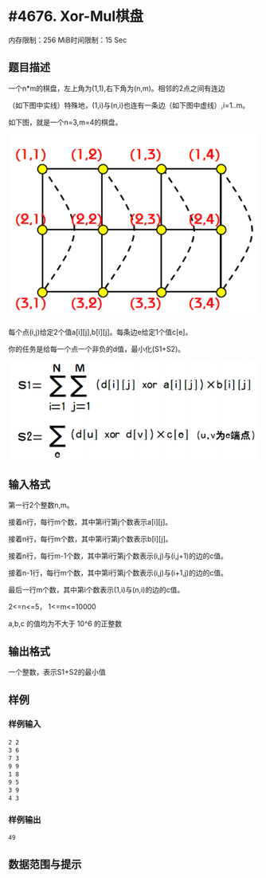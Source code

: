 # #4676. Xor-Mul棋盘

内存限制：256 MiB时间限制：15 Sec

## 题目描述

一个n*m的棋盘，左上角为(1,1),右下角为(n,m)。相邻的2点之间有连边

（如下图中实线）特殊地，(1,i)与(n,i)也连有一条边（如下图中虚线）,i=1..m。

如下图，就是一个n=3,m=4的棋盘。

![](upload/201608/1.png)

每个点(i,j)给定2个值a[i][j],b[i][j]。每条边e给定1个值c[e]。

你的任务是给每一个点一个非负的d值，最小化(S1+S2)。

![](upload/201608/2.png)

## 输入格式

第一行2个整数n,m。

接着n行，每行m个数，其中第i行第j个数表示a[i][j]。

接着n行，每行m个数，其中第i行第j个数表示b[i][j]。

接着n行，每行m-1个数，其中第i行第j个数表示(i,j)与(i,j+1)的边的c值。

接着n-1行，每行m个数，其中第i行第j个数表示(i,j)与(i+1,j)的边的c值。

最后一行m个数，其中第i个数表示(1,i)与(n,i)的边的c值。

2<=n<=5， 1<=m<=10000

a,b,c 的值均为不大于 10^6 的正整数

## 输出格式

一个整数，表示S1+S2的最小值

## 样例

### 样例输入

    
    2 2
    3 6
    7 3
    9 9
    1 8
    9 5
    3 9
    4 3
    

### 样例输出

    
    49
    

## 数据范围与提示
